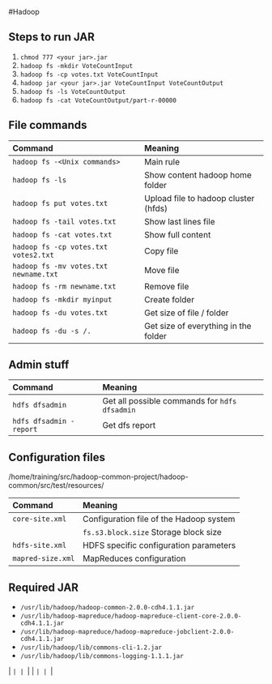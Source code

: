 #Hadoop

## Steps to run JAR
1. `chmod 777 <your jar>.jar`
2. `hadoop fs -mkdir VoteCountInput`
3. `hadoop fs -cp votes.txt VoteCountInput`
4. `hadoop jar <your jar>.jar VoteCountInput VoteCountOutput`
5. `hadoop fs -ls VoteCountOutput`
6. `hadoop fs -cat VoteCountOutput/part-r-00000`

## File commands
| Command								| Meaning
| :---									| :---
| `hadoop fs -<Unix commands>`			| Main rule
| `hadoop fs -ls` 						| Show content hadoop home folder
| `hadoop fs put votes.txt` 			| Upload file to hadoop cluster (hfds)
| `hadoop fs -tail votes.txt`			| Show last lines file
| `hadoop fs -cat votes.txt`			| Show full content
| `hadoop fs -cp votes.txt votes2.txt`	| Copy file
| `hadoop fs -mv votes.txt newname.txt`	| Move file
| `hadoop fs -rm newname.txt`			| Remove file
| `hadoop fs -mkdir myinput`			| Create folder
| `hadoop fs -du votes.txt`				| Get size of file / folder
| `hadoop fs -du -s /.`					| Get size of everything in the folder

## Admin stuff
| Command								| Meaning
| :---									| :---
| `hdfs dfsadmin`						| Get all possible commands for `hdfs dfsadmin`
| `hdfs dfsadmin -report`				| Get dfs report

## Configuration files
/home/training/src/hadoop-common-project/hadoop-common/src/test/resources/

| Command								| Meaning
| :---									| :---
| `core-site.xml`						| Configuration file of the Hadoop system
|										| `fs.s3.block.size` Storage block size
| `hdfs-site.xml`						| HDFS specific configuration parameters
| `mapred-size.xml`						| MapReduces configuration

## Required JAR
- `/usr/lib/hadoop/hadoop-common-2.0.0-cdh4.1.1.jar`
- `/usr/lib/hadoop-mapreduce/hadoop-mapreduce-client-core-2.0.0-cdh4.1.1.jar`
- `/usr/lib/hadoop-mapreduce/hadoop-mapreduce-jobclient-2.0.0-cdh4.1.1.jar`
- `/usr/lib/hadoop/lib/commons-cli-1.2.jar`
- `/usr/lib/hadoop/lib/commons-logging-1.1.1.jar`

 
| ``|
| ``|
| ``|
| ``|